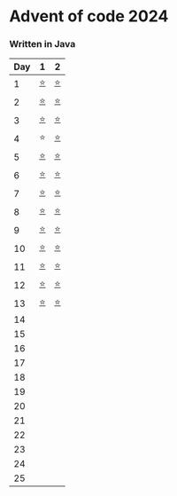 # Advent of code 2024

### Written in Java

| Day | 1                       | 2                       |
|-----|-------------------------|-------------------------|
| 1   | [⭐](src/D01/D01P1.java) | [⭐](src/D01/D01P2.java) |
| 2   | [⭐](src/D02/D02P1.java) | [⭐](src/D02/D02P2.java) |
| 3   | [⭐](src/D03/D03P1.java) | [⭐](src/D03/D03P2.java) |
| 4   | ⭐                       | [⭐](src/D04/D04P2.java) |
| 5   | [⭐](src/D05/D05P1.java) | [⭐](src/D05/D05P2.java) |
| 6   | [⭐](src/D06/D06P1.java) | [⭐](src/D06/D06P2.java) |
| 7   | [⭐](src/D07/D07P1.java) | [⭐](src/D07/D07P2.java) |
| 8   | [⭐](src/D08/D08P1.java) | [⭐](src/D08/D08P2.java) |
| 9   | [⭐](src/D09/D09P1.java) | [⭐](src/D09/D09P2.java) |
| 10  | [⭐](src/D10/D10P1.java) | [⭐](src/D10/D10P2.java) |
| 11  | [⭐](src/D11/D11P1.java) | [⭐](src/D11/D11P2.java) |
| 12  | [⭐](src/D12/D12P1.java) | [⭐](src/D12/D12P2.java) |
| 13  | [⭐](src/D13/D13P1.java) | [⭐](src/D13/D13P2.java) |
| 14  | [ ](src/D14/D14P1.java) | [ ](src/D14/D14P2.java) |
| 15  | [ ](src/D15/D15P1.java) | [ ](src/D15/D15P2.java) |
| 16  | [ ](src/D16/D16P1.java) | [ ](src/D16/D16P2.java) |
| 17  | [ ](src/D17/D17P1.java) | [ ](src/D17/D17P2.java) |
| 18  | [ ](src/D18/D18P1.java) | [ ](src/D18/D18P2.java) |
| 19  | [ ](src/D19/D19P1.java) | [ ](src/D19/D19P2.java) |
| 20  | [ ](src/D20/D20P1.java) | [ ](src/D20/D20P2.java) |
| 21  | [ ](src/D21/D21P1.java) | [ ](src/D21/D21P2.java) |
| 22  | [ ](src/D22/D22P1.java) | [ ](src/D22/D22P2.java) |
| 23  | [ ](src/D23/D23P1.java) | [ ](src/D23/D23P2.java) |
| 24  | [ ](src/D24/D24P1.java) | [ ](src/D24/D24P2.java) |
| 25  | [ ](src/D25/D25P1.java) | [ ](src/D25/D25P2.java) |
